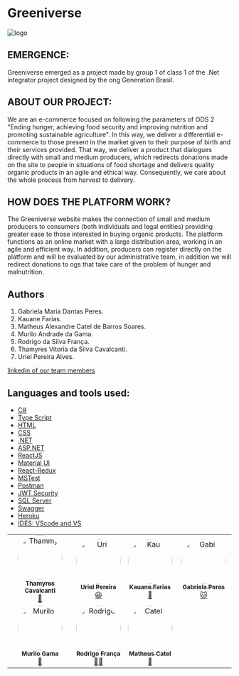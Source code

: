 # Greeniverse


![logo](https://i.imgur.com/168JxSh.png)

## EMERGENCE:
<p>
Greeniverse emerged as a project made by group 1 of class 1 of the .Net integrator project designed by the ong Generation Brasil.
</p>

## ABOUT OUR PROJECT:
<p>
We are an e-commerce focused on following the parameters of ODS 2 "Ending hunger, achieving food security and improving nutrition and promoting sustainable agriculture". In this way, we deliver a differential e-commerce to those present in the market given to their purpose of birth and their services provided.
That way, we deliver a product that dialogues directly with small and medium producers, which redirects donations made on the site to people in situations of food shortage and delivers quality organic products in an agile and ethical way. Consequently, we care about the whole process from harvest to delivery.
</p>

## HOW DOES THE PLATFORM WORK?
<p>
The Greeniverse website makes the connection of small and medium producers to consumers (both individuals and legal entities) providing greater ease to those interested in buying organic products. The platform functions as an online market with a large distribution area, working in an agile and efficient way. In addition, producers can register directly on   the platform and will be evaluated by our administrative team, in addition we will redirect donations to ogs that take care of the problem of hunger and malnutrition.
</p>


## Authors
1. Gabriela Maria Dantas Peres.
2. Kauane Farias.
3. Matheus Alexandre Catel de Barros Soares.
4. Murilo Andrade da Gama.
5. Rodrigo da Silva França.
6. Thamyres Vitoria da Silva Cavalcanti.
7. Uriel Pereira Alves.


 [linkedin of our team members](https://linktr.ee/g1dotnet)
 

## Languages and tools used:
* [C#](https://docs.microsoft.com/pt-br/dotnet/csharp/)
* [Type Script](https://www.typescriptlang.org/docs/home/)
* [HTML](https://www.w3schools.com/html/default.asp)
* [CSS](https://www.w3schools.com/css/default.asp)
* [.NET](https://docs.microsoft.com/en-us/dotnet/)
* [ASP.NET](https://docs.microsoft.com/en-us/aspnet/core/?view=aspnetcore-6.0)
* [ReactJS](https://reactjs.org/docs/getting-started.html)
* [Material UI](https://v4.mui.com/)
* [React-Redux](https://react-redux.js.org/)
* [MSTest](https://docs.microsoft.com/en-us/dotnet/core/testing/unit-testing-with-mstest)
* [Postman](https://www.postman.com/)
* [JWT Security](https://jwt.io/introduction/)
* [SQL Server](https://docs.microsoft.com/pt-br/sql/sql-server/?view=sql-server-ver16)
* [Swagger](https://swagger.io/docs/)
* [Heroku](https://devcenter.heroku.com/categories/reference)
* [IDES: VScode and VS]()
<table>
  <tr>
   <td align="center"><a href="https://github.com/ThamyC1001"><img style="border-radius: 50%;" src="https://i.imgur.com/eQZMVdN.png" width="100px;" alt="Thammy"/><br /><sub><b>Thamyres Cavalcanti</b></sub></a><br /><a href="https://github.com/ThamyC1001" title="github">🍔</a></td>
    <td align="center"><a href="https://github.com/urielpereiraalves"><img style="border-radius: 50%;" src="https://i.imgur.com/ewI5PKG.png" width="100px;" alt="Uri"/><br /><sub><b>Uriel Pereira</b></sub></a><br /><a href="https://github.com/urielpereiraalves" title="github">😆</a></td>
    <td align="center"><a href="https://github.com/kaufariax"><img style="border-radius: 50%;" src="https://i.imgur.com/0AFqqOV.png" width="100px;" alt="Kau"/><br /><sub><b>Kauane Farias</b></sub></a><br /><a href="https://github.com/kaufariax" title="github">🦉</a></td>
    <td align="center"><a href="https://github.com/GabrielaPeres"><img style="border-radius: 50%;" src="https://i.imgur.com/ZkDAvw1.png" width="100px;" alt="Gabi"/><br /><sub><b>Gabriela Peres</b></sub><a href="https://github.com/GabrielaPeres" title="github">🐱</a></td>
  </tr>
  <tr>
  <td align="center"><a href="https://github.com/MuriloAGama"><img style="border-radius: 50%;" src="https://i.imgur.com/OJf3yYa.png" width="100px;" alt="Murilo"/><br /><sub><b>Murilo Gama</b></sub></a><br /><a href="https://github.com/MuriloAGama" title="github">🐶</a></td>
    <td align="center"><a href="https://github.com/NotBuer"><img style="border-radius: 50%;" src="" width="100px;" alt="Rodrigo"/><br /><sub><b>Rodrigo França</b></sub></a><br /><a href="https://github.com/NotBuer" title="github">👨‍🚀</a></td>
    <td align="center"><a href="https://github.com/cateldev"><img style="border-radius: 50%;" src="" width="100px;" alt="Catel"/><br /><sub><b>Matheus Catel</b></sub></a><br /><a href="https://i.imgur.com/e2BQVgT.jpg" title="github">🐻</a></td>
    </tr>
</table